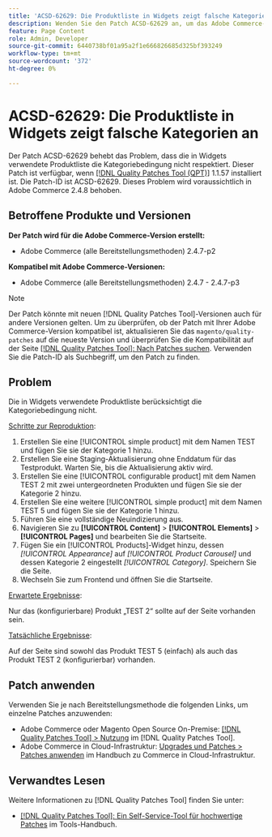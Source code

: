 ```yaml
---
title: 'ACSD-62629: Die Produktliste in Widgets zeigt falsche Kategorien an'
description: Wenden Sie den Patch ACSD-62629 an, um das Adobe Commerce-Problem zu beheben, bei dem eine in Widgets verwendete Produktliste die Kategoriebedingung nicht erfüllt.
feature: Page Content
role: Admin, Developer
source-git-commit: 6440738bf01a95a2f1e666826685d325bf393249
workflow-type: tm+mt
source-wordcount: '372'
ht-degree: 0%

---
```



# ACSD-62629: Die Produktliste in Widgets zeigt falsche Kategorien an

Der Patch ACSD-62629 behebt das Problem, dass die in Widgets verwendete Produktliste die Kategoriebedingung nicht respektiert. Dieser Patch ist verfügbar, wenn [[!DNL Quality Patches Tool (QPT)]](/help/tools/quality-patches-tool/quality-patches-tool-to-self-serve-quality-patches.md) 1.1.57 installiert ist. Die Patch-ID ist ACSD-62629. Dieses Problem wird voraussichtlich in Adobe Commerce 2.4.8 behoben.

## Betroffene Produkte und Versionen

**Der Patch wird für die Adobe Commerce-Version erstellt:**

* Adobe Commerce (alle Bereitstellungsmethoden) 2.4.7-p2

**Kompatibel mit Adobe Commerce-Versionen:**

* Adobe Commerce (alle Bereitstellungsmethoden) 2.4.7 - 2.4.7-p3

>[!NOTE]
>
>Der Patch könnte mit neuen [!DNL Quality Patches Tool]-Versionen auch für andere Versionen gelten. Um zu überprüfen, ob der Patch mit Ihrer Adobe Commerce-Version kompatibel ist, aktualisieren Sie das `magento/quality-patches` auf die neueste Version und überprüfen Sie die Kompatibilität auf der Seite [[!DNL Quality Patches Tool]: Nach Patches suchen](https://experienceleague.adobe.com/tools/commerce-quality-patches/index.html?lang=de). Verwenden Sie die Patch-ID als Suchbegriff, um den Patch zu finden.

## Problem

Die in Widgets verwendete Produktliste berücksichtigt die Kategoriebedingung nicht.

<u>Schritte zur Reproduktion</u>:

1. Erstellen Sie eine [!UICONTROL simple product] mit dem Namen TEST und fügen Sie sie der Kategorie 1 hinzu.
1. Erstellen Sie eine Staging-Aktualisierung ohne Enddatum für das Testprodukt. Warten Sie, bis die Aktualisierung aktiv wird.
1. Erstellen Sie eine [!UICONTROL configurable product] mit dem Namen TEST 2 mit zwei untergeordneten Produkten und fügen Sie sie der Kategorie 2 hinzu.
1. Erstellen Sie eine weitere [!UICONTROL simple product] mit dem Namen TEST 5 und fügen Sie sie der Kategorie 1 hinzu.
1. Führen Sie eine vollständige Neuindizierung aus.
1. Navigieren Sie zu **[!UICONTROL Content]** > **[!UICONTROL Elements]** > **[!UICONTROL Pages]** und bearbeiten Sie die Startseite.
1. Fügen Sie ein [!UICONTROL Products]-Widget hinzu, dessen *[!UICONTROL Appearance]* auf *[!UICONTROL Product Carousel]* und dessen Kategorie 2 eingestellt *[!UICONTROL Category]*. Speichern Sie die Seite.
1. Wechseln Sie zum Frontend und öffnen Sie die Startseite.

<u>Erwartete Ergebnisse</u>:

Nur das (konfigurierbare) Produkt „TEST 2“ sollte auf der Seite vorhanden sein.

<u>Tatsächliche Ergebnisse</u>:

Auf der Seite sind sowohl das Produkt TEST 5 (einfach) als auch das Produkt TEST 2 (konfigurierbar) vorhanden.

## Patch anwenden

Verwenden Sie je nach Bereitstellungsmethode die folgenden Links, um einzelne Patches anzuwenden:

* Adobe Commerce oder Magento Open Source On-Premise: [[!DNL Quality Patches Tool] > Nutzung](/help/tools/quality-patches-tool/usage.md) im [!DNL Quality Patches Tool].
* Adobe Commerce in Cloud-Infrastruktur: [Upgrades und Patches > Patches anwenden](https://experienceleague.adobe.com/docs/commerce-cloud-service/user-guide/develop/upgrade/apply-patches.html?lang=de) im Handbuch zu Commerce in Cloud-Infrastruktur.


## Verwandtes Lesen

Weitere Informationen zu [!DNL Quality Patches Tool] finden Sie unter:

* [[!DNL Quality Patches Tool]: Ein Self-Service-Tool für hochwertige Patches](/help/tools/quality-patches-tool/quality-patches-tool-to-self-serve-quality-patches.md) im Tools-Handbuch.
